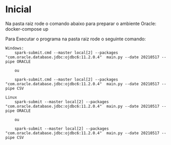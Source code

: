 # Inicial
Na pasta raiz rode o comando abaixo para preparar o ambiente Oracle:
    docker-compose up

Para Executar o programa na pasta raiz rode o seguinte comando:
    
    Windows:
        spark-submit.cmd --master local[2] --packages "com.oracle.database.jdbc:ojdbc6:11.2.0.4"  main.py --date 20210517 --pipe ORACLE

        ou

        spark-submit.cmd --master local[2] --packages "com.oracle.database.jdbc:ojdbc6:11.2.0.4"  main.py --date 20210517 --pipe CSV

    Linux
        spark-submit --master local[2] --packages "com.oracle.database.jdbc:ojdbc6:11.2.0.4"  main.py --date 20210517 --pipe ORACLE

        ou

        spark-submit --master local[2] --packages "com.oracle.database.jdbc:ojdbc6:11.2.0.4"  main.py --date 20210517 --pipe CSV